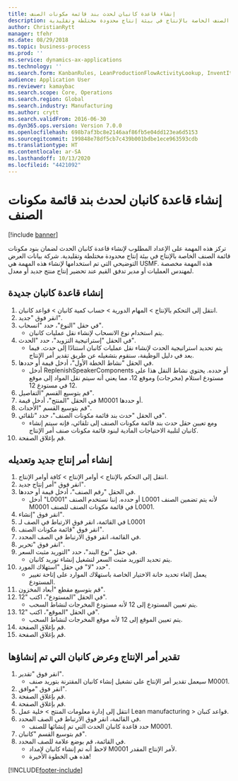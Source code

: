 ```yaml
---
title: إنشاء قاعدة كانبان لحدث بند قائمة مكونات الصنف
description: تركز هذه المهمة على الإعداد المطلوب لإنشاء قاعدة كانبان الحدث لضمان بنود مكونات قائمة الصنف الخاصة بالإنتاج في بيئة إنتاج محدودة مختلطة وتقليدية.
author: ChristianRytt
manager: tfehr
ms.date: 08/29/2018
ms.topic: business-process
ms.prod: ''
ms.service: dynamics-ax-applications
ms.technology: ''
ms.search.form: KanbanRules, LeanProductionFlowActivityLookup, InventItemIdLookupSimple, ProdTableListPage, ProdTableCreate, InventItemIdLookupPurchase, ProdTable, ProdBOM, ProdParmCostEstimation
audience: Application User
ms.reviewer: kamaybac
ms.search.scope: Core, Operations
ms.search.region: Global
ms.search.industry: Manufacturing
ms.author: crytt
ms.search.validFrom: 2016-06-30
ms.dyn365.ops.version: Version 7.0.0
ms.openlocfilehash: 698b7af3bc8e2146aaf86fb5e04dd123ea6d5153
ms.sourcegitcommit: 199848e78df5cb7c439b001bdbe1ece963593cdb
ms.translationtype: HT
ms.contentlocale: ar-SA
ms.lasthandoff: 10/13/2020
ms.locfileid: "4421092"
---
```

# <a name="create-a-bom-line-event-kanban-rule"></a>إنشاء قاعدة كانبان لحدث بند قائمة مكونات الصنف

[!include [banner](../../includes/banner.md)]

تركز هذه المهمة على الإعداد المطلوب لإنشاء قاعدة كانبان الحدث لضمان بنود مكونات قائمة الصنف الخاصة بالإنتاج في بيئة إنتاج محدودة مختلطة وتقليدية. شركة بيانات العرض التوضيحي التي تم استخدامها لإنشاء هذه المهمة هي USMF.‬ هذه المهمة مخصصة لمهندس العمليات أو مدير تدفق القيم عند تحضير إنتاج منتج جديد أو معدل.


## <a name="create-a-new-kanban-rule"></a>إنشاء قاعدة كانبان جديدة
1. انتقل إلى التحكم بالإنتاج‬ > المهام الدورية > حساب كمية كانبان > قواعد كانبان.
2. انقر فوق "جديد".
3. في حقل "النوع"، حدد "انسحاب".
    * يتم استخدام نوع الانسحاب لإنشاء نقل عمليات كانبان.  
4. في الحقل "إستراتيجية التزويد"، حدد "الحدث".
    * يتم تحديد استراتيجية الحدث لإنشاء نقل عمليات كانبان استنادًا إلى حدث. فيما بعد في دليل الوظيفة، سنقوم بتشغيله عن طريق تقدير أمر الإنتاج.  
5. في الحقل "نشاط الخطة الأول"، أدخل قيمة أو حددها.
    * أدخل ReplenishSpeakerComponents أو حدده. يحتوي نشاط النقل هذا على مستودع استلام (مخرجات) وموقع 12، مما يعني أنه سيتم نقل المواد إلى موقع 12 في مستودع 12.  
6. قم بتوسيع القسم "التفاصيل".
7. في الحقل "المنتج"، أدخل قيمة M0001 أو حددها.
8. قم بتوسيع القسم "الأحداث".
9. في الحقل "حدث بند قائمة مكونات الصنف"، حدد "تلقائي".
    * ومع تعيين حقل حدث بند قائمة مكونات الصنف إلى تلقائي، فإنه سيتم إنشاء كانبان لتلبية الاحتياجات المادية لبنود قائمة مكونات صنف أمر الإنتاج.  
10. قم بإغلاق الصفحة.

## <a name="create-and-modify-a-new-production-order"></a>إنشاء أمر إنتاج جديد وتعديله
1. انتقل إلى التحكم بالإنتاج‬ > أوامر الإنتاج > كافة أوامر الإنتاج.
2. انقر فوق "أمر إنتاج جديد".
3. في الحقل "رقم الصنف"، أدخل قيمة أو حددها.
    * أدخل "L0001" أو حدده. إننا نستخدم الصنف L0001 لأنه يتم تضمين الصنف M0001 في قائمة مكونات الصنف للصنف L0001.  
4. انقر فوق "إنشاء".
5. في القائمة، انقر فوق الارتباط في الصف لـ L0001
6. انقر فوق "قائمة مكونات الصنف".
7. في القائمة، انقر فوق الارتباط في الصف المحدد.
8. انقر فوق "تحرير".
9. في حقل "نوع البند"، حدد "التوريد مثبت السعر.
    * يتم تحديد التوريد مثبت السعر لتشغيل إنشاء توريد كانبان.  
10. حدد "لا" في حقل "استهلاك المورد".
    * يعمل إلغاء تحديد خانة الاختيار الخاصة باستهلاك الموارد على إتاحة تغيير المستودع.  
11. قم بتوسيع مقطع "أبعاد المخزون".
12. في الحقل "المستودع"، اكتب "12".
    * يتم تعيين المستودع إلى 12 لأنه مستودع المخرجات لنشاط السحب.  
13. في الحقل "الموقع"، اكتب "12".
    * يتم تعيين الموقع إلى 12 لأنه موقع المخرجات لنشاط السحب.  
14. قم بإغلاق الصفحة.
15. قم بإغلاق الصفحة.

## <a name="estimate-the-production-order-and-view-the-kanban-created"></a>تقدير أمر الإنتاج وعرض كانبان التي تم إنشاؤها
1. انقر فوق "تقدير".
    * سيعمل تقدير أمر الإنتاج على تشغيل إنشاء كانبان المقترنة بتوريد صنف M0001.  
2. انقر فوق "موافق".
3. قم بإغلاق الصفحة.
4. قم بإغلاق الصفحة.
5. انتقل إلى إدارة معلومات المنتج‬ > خلية عمل Lean manufacturing > قواعد كنبان.
6. في القائمة، انقر فوق الارتباط في الصف المحدد.
    * حدد قاعدة كانبان الحدث التي تم إنشائها للصنف M0001.  
7. قم بتوسيع القسم "كانبان".
8. في القائمة، قم بوضع علامة للصف المحدد.
    * لاحظ أنه تم إنشاء كانبان لإمداد M0001 لأمر الإنتاج المقدر.  
    * هذه هي الخطوة الأخيرة!  



[!INCLUDE[footer-include](../../../includes/footer-banner.md)]